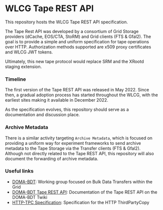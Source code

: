 # WLCG Tape REST API

This repository hosts the WLCG Tape REST API specification.

The Tape Rest API was developed by a consortium of
Grid Storage providers (dCache, EOS/CTA, StoRM) and Grid clients (FTS & Gfal2).
The goal is to provide a simple and uniform specification for tape operations over HTTP.
Authorization methods supported are x509 proxy certificates and WLCG JWT tokens.

Ultimately, this new tape protocol would replace SRM and the XRootd staging extension.

### Timeline

The first version of the Tape REST API was released in May 2022. Since then, a gradual adoption process
has started throughout the WLCG, with the earliest sites making it available in December 2022.

As the specification evolves, this repository should serve as a documentation and discussion place.

### Archive Metadata

There is a similar activity targeting `Archive Metadata`, which is focused on providing a uniform way
for experiment frameworks to send archive metadata to the Tape Storage via the Transfer clients (FTS & Gfal2).
Although not directly related to the Tape REST API, this repository will also document
the forwarding of archive metadata.

### Useful links

- [DOMA-BDT][1]: Working group focused on Bulk Data Transfers within the Grid
- [DOMA-BDT Tape REST API][2]: Documentation of the Tape REST API on the DOMA-BDT Twiki
- [HTTP-TPC Specification][3]: Specification for the HTTP ThirdPartyCopy


[1]: https://twiki.cern.ch/twiki/bin/view/LCG/BulkDataTransfers
[2]: https://twiki.cern.ch/twiki/bin/view/LCG/TapeRestAPI
[3]: https://twiki.cern.ch/twiki/bin/view/LCG/HttpTpcTechnical

